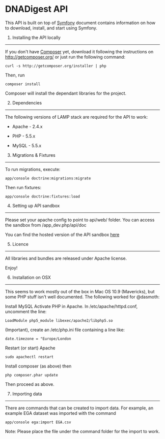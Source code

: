 DNADigest API
========================

This API is built on top of [Symfony][1] document contains information on how to download, install, and start
using Symfony. 

1) Installing the API locally
----------------------------------

If you don't have [Composer][2] yet, download it following the instructions on
http://getcomposer.org/ or just run the following command:

    curl -s http://getcomposer.org/installer | php

Then, run 

    composer install

Composer will install the dependant libraries for the project.


2) Dependencies
-------------------------------------

The following versions of LAMP stack are required for the API to work:

  * Apache - 2.4.x

  * PHP - 5.5.x

  * MySQL - 5.5.x


3) Migrations & Fixtures
------------------------

To run migrations, execute:

    app/console doctrine:migrations:migrate
    
Then run fixtures:

    app/console doctrine:fixtures:load

4) Setting up API sandbox
-------------------------------

Please set your apache config to point to api/web/ folder. You can access the sandbox from <ServerName>/app_dev.php/api/doc

You can find the hosted version of the API sandbox [here][3]


5) Licence
------------

All libraries and bundles are released under Apache license.

Enjoy!

[1]:  http://symfony.com/doc/2.4/book/installation.html
[2]:  http://getcomposer.org/
[3]:  http://ec2-54-186-176-144.us-west-2.compute.amazonaws.com/app_dev.php/api/doc/

6) Installation on OSX
----------------------

This seems to work mostly out of the box in Mac OS 10.9 (Mavericks), but some PHP stuff isn't well documented.  The following worked for @dasmoth:

Install MySQL
Activate PHP in Apache.  In /etc/apache/httpd.conf, uncomment the line:

    LoadModule php5_module libexec/apache2/libphp5.so

(Important), create an /etc/php.ini file containing a line like:

    date.timezone = "Europe/London

Restart (or start) Apache
 
    sudo apachectl restart
    
Install composer (as above) then

    php composer.phar update
    
Then proceed as above.

7) Importing data
------------------

There are commands that can be created to import data.  For example, an example EGA dataset was imported with the command
    
    app/console ega:import EGA.csv
    
Note: Please place the file under the command folder for the import to work.
